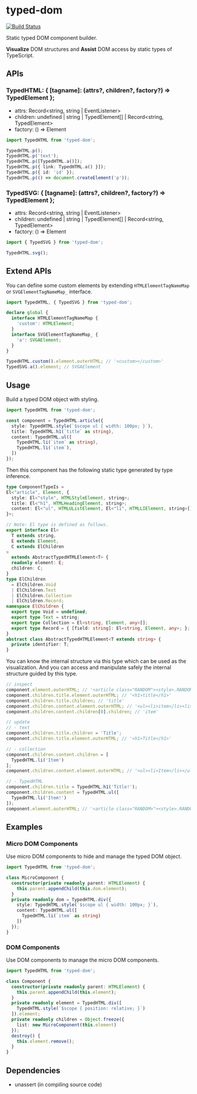 # typed-dom

[![Build Status](https://travis-ci.org/falsandtru/typed-dom.svg?branch=master)](https://travis-ci.org/falsandtru/typed-dom)

Static typed DOM component builder.

**Visualize** DOM structures and **Assist** DOM access by static types of TypeScript.

## APIs

### TypedHTML: { [tagname]: (attrs?, children?, factory?) => TypedElement };

- attrs: Record<string, string | EventListener>
- children: undefined | string | TypedElement[] | Record<string, TypedElement>
- factory: () => Element

```ts
import TypedHTML from 'typed-dom';

TypedHTML.p();
TypedHTML.p('text');
TypedHTML.p([TypedHTML.a()]);
TypedHTML.p({ link: TypedHTML.a() }]);
TypedHTML.p({ id: 'id' });
TypedHTML.p(() => document.createElement('p'));
```

### TypedSVG: { [tagname]: (attrs?, children?, factory?) => TypedElement };

- attrs: Record<string, string | EventListener>
- children: undefined | string | TypedElement[] | Record<string, TypedElement>
- factory: () => Element

```ts
import { TypedSVG } from 'typed-dom';

TypedHTML.svg();
```

## Extend APIs

You can define some custom elements by extending `HTMLElementTagNameMap` or `SVGElementTagNameMap_` interface.

```ts
import TypedHTML, { TypedSVG } from 'typed-dom';

declare global {
  interface HTMLElementTagNameMap {
    'custom': HTMLElement;
  }
  interface SVGElementTagNameMap_ {
    'a': SVGAElement;
  }
}

TypedHTML.custom().element.outerHTML; // '<custom></custom>'
TypedSVG.a().element; // SVGAElement
```

## Usage

Build a typed DOM object with styling.

```ts
import TypedHTML from 'typed-dom';

const component = TypedHTML.article({
  style: TypedHTML.style(`$scope ul { width: 100px; }`),
  title: TypedHTML.h1(`title` as string),
  content: TypedHTML.ul([
    TypedHTML.li(`item` as string),
    TypedHTML.li(`item`),
  ])
});
```

Then this component has the following static type generated by type inference.

```ts
type ComponentTypeIs =
El<"article", Element, {
  style: El<"style", HTMLStyleElement, string>;
  title: El<"h1", HTMLHeadingElement, string>;
  content: El<"ul", HTMLUListElement, El<"li", HTMLLIElement, string>[]>;
}>;

// Note: El type is defined as follows.
export interface El<
  T extends string,
  E extends Element,
  C extends ElChildren
>
  extends AbstractTypedHTMLElement<T> {
  readonly element: E;
  children: C;
}
type ElChildren
  = ElChildren.Void
  | ElChildren.Text
  | ElChildren.Collection
  | ElChildren.Record;
namespace ElChildren {
  export type Void = undefined;
  export type Text = string;
  export type Collection = El<string, Element, any>[];
  export type Record = { [field: string]: El<string, Element, any>; };
}
abstract class AbstractTypedHTMLElement<T extends string> {
  private identifier: T;
}
```

You can know the internal structure via this type which can be used as the visualization.
And you can access and manipulate safely the internal structure guided by this type.

```ts
// inspect
component.element.outerHTML; // '<article class="RANDOM"><style>.RANDOM ul { width: 100px; }</style><h1>title</h1><ul><li>item</li><li>item</li></ul></article>'
component.children.title.element.outerHTML; // '<h1>title</h1>'
component.children.title.children; // 'title'
component.children.content.element.outerHTML; // '<ul><li>item</li><li>item</li></ul>'
component.children.content.children[0].children; // 'item'

// update
// - text
component.children.title.children = 'Title';
component.children.title.element.outerHTML; // '<h1>Title</h1>'

// - collection
component.children.content.children = [
  TypedHTML.li('Item')
];
component.children.content.element.outerHTML; // '<ul><li>Item</li></ul>'

// - TypedHTML
component.children.title = TypedHTML.h1('Title!');
component.children.content = TypedHTML.ul([
  TypedHTML.li('Item!')
]);
component.element.outerHTML; // '<article class="RANDOM>"><style>.RANDOM ul { width: 100px; }</style><h1>Title!</h1><ul><li>Item!</li></ul></article>'
```

## Examples

### Micro DOM Components

Use micro DOM components to hide and manage the typed DOM object.

```ts
import TypedHTML from 'typed-dom';

class MicroComponent {
  constructor(private readonly parent: HTMLElement) {
    this.parent.appendChild(this.dom.element);
  }
  private readonly dom = TypedHTML.div({
    style: TypedHTML.style(`$scope ul { width: 100px; }`),
    content: TypedHTML.ul([
      TypedHTML.li(`item` as string)
    ])
  });
}
```

### DOM Components

Use DOM components to manage the micro DOM components.

```ts
import TypedHTML from 'typed-dom';

class Component {
  constructor(private readonly parent: HTMLElement) {
    this.parent.appendChild(this.element);
  }
  private readonly element = TypedHTML.div([
    TypedHTML.style(`$scope { position: relative; }`)
  ]).element;
  private readonly children = Object.freeze({
    list: new MicroComponent(this.element)
  });
  destroy() {
    this.element.remove();
  }
}
```

## Dependencies

- unassert (in compiling source code)
